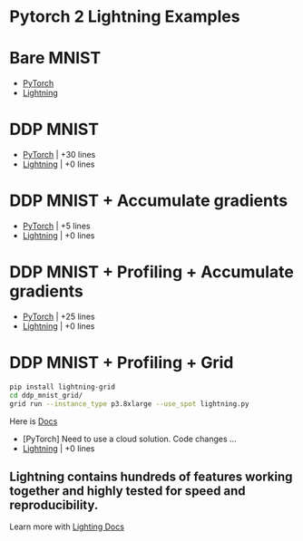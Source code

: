 # Pytorch 2 Lightning Examples

# Bare MNIST
* [PyTorch](bare_mnist/pytorch.py)
* [Lightning](bare_mnist/lightning.py)

# DDP MNIST
* [PyTorch](ddp_mnist/pytorch.py) | +30 lines 
* [Lightning](ddp_mnist/lightning.py) | +0 lines 

# DDP MNIST + Accumulate gradients
* [PyTorch](ddp_mnist_accumulate_gradients/pytorch.py) | +5 lines 
* [Lightning](ddp_mnist_accumulate_gradients/lightning.py) | +0 lines 

# DDP MNIST + Profiling + Accumulate gradients
* [PyTorch](ddp_profiler_mnist/pytorch.py) | +25 lines 
* [Lightning](ddp_profiler_mnist/lightning.py) | +0 lines 

# DDP MNIST + Profiling + Grid

```bash
pip install lightning-grid
cd ddp_mnist_grid/
grid run --instance_type p3.8xlarge --use_spot lightning.py
```

Here is [Docs](https://docs.grid.ai/platform/about-these-features/multi-node)

* [PyTorch] Need to use a cloud solution. Code changes ...
* [Lightning](ddp_profiler_mnist/lightning.py) | +0 lines 


## Lightning contains hundreds of features working together and highly tested for speed and reproducibility.

Learn more with [Lighting Docs](https://pytorch-lightning.readthedocs.io/en/stable/)
